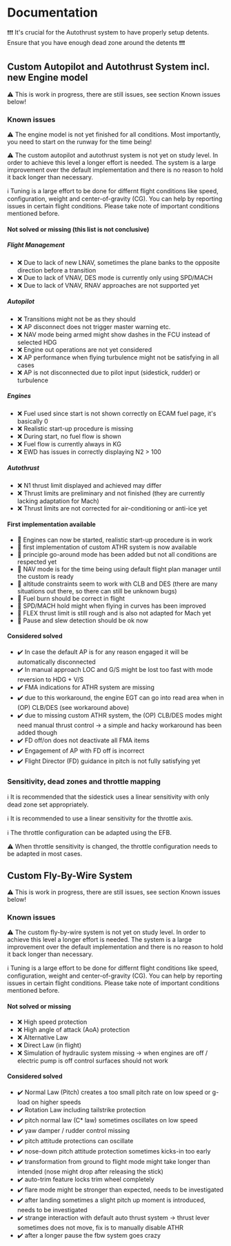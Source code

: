 # Documentation

❗❗❗ It's crucial for the Autothrust system to have properly setup detents. Ensure that you have enough dead zone around the detents ❗❗❗

## Custom Autopilot and Autothrust System incl. new Engine model

⚠️ This is work in progress, there are still issues, see section Known issues below!

### Known issues

⚠️ The engine model is not yet finished for all conditions. Most importantly, you need to start on the runway for the time being!

⚠️ The custom autopilot and autothrust system is not yet on study level. In order to achieve this level a longer effort is needed. The system is a large improvement over the default implementation and there is no reason to hold it back longer than necessary.

ℹ️ Tuning is a large effort to be done for differnt flight conditions like speed, configuration, weight and center-of-gravity (CG). You can help by reporting issues in certain flight conditions. Please take note of important conditions mentioned before.

#### Not solved or missing (this list is not conclusive)

##### Flight Management

- ❌ Due to lack of new LNAV, sometimes the plane banks to the opposite direction before a transition
- ❌ Due to lack of VNAV, DES mode is currently only using SPD/MACH
- ❌ Due to lack of VNAV, RNAV approaches are not supported yet

##### Autopilot

- ❌ Transitions might not be as they should
- ❌ AP disconnect does not trigger master warning etc.
- ❌ NAV mode being armed might show dashes in the FCU instead of selected HDG
- ❌ Engine out operations are not yet considered
- ❌ AP performance when flying turbulence might not be satisfying in all cases
- ❌ AP is not disconnected due to pilot input (sidestick, rudder) or turbulence

##### Engines

- ❌ Fuel used since start is not shown correctly on ECAM fuel page, it's basically 0
- ❌ Realistic start-up procedure is missing
- ❌ During start, no fuel flow is shown
- ❌ Fuel flow is currently always in KG
- ❌ EWD has issues in correctly displaying N2 > 100

##### Autothrust

- ❌ N1 thrust limit displayed and achieved may differ
- ❌ Thrust limits are preliminary and not finished (they are currently lacking adaptation for Mach)
- ❌ Thrust limits are not corrected for air-conditioning or anti-ice yet

#### First implementation available

- 🔸 Engines can now be started, realistic start-up procedure is in work
- 🔸 first implementation of custom ATHR system is now available
- 🔸 principle go-around mode has been added but not all conditions are respected yet
- 🔸 NAV mode is for the time being using default flight plan manager until the custom is ready
- 🔸 altitude constraints seem to work with CLB and DES (there are many situations out there, so there can still be unknown bugs)
- 🔸 Fuel burn should be correct in flight
- 🔸 SPD/MACH hold might when flying in curves has been improved
- 🔸 FLEX thrust limit is still rough and is also not adapted for Mach yet
- 🔸 Pause and slew detection should be ok now

#### Considered solved

- ✔️ In case the default AP is for any reason engaged it will be automatically disconnected
- ✔️ In manual approach LOC and G/S might be lost too fast with mode reversion to HDG + V/S
- ✔️ FMA indications for ATHR system are missing
- ✔️ due to this workaround, the engine EGT can go into read area when in (OP) CLB/DES (see workaround above)
- ✔️ due to missing custom ATHR system, the (OP) CLB/DES modes might need manual thrust control
      -> a simple and hacky workaround has been added though
- ✔️ FD off/on does not deactivate all FMA items
- ✔️ Engagement of AP with FD off is incorrect
- ✔️ Flight Director (FD) guidance in pitch is not fully satisfying yet

### Sensitivity, dead zones and throttle mapping

ℹ️ It is recommended that the sidestick uses a linear sensitivity with only dead zone set appropriately.

ℹ️ It is recommended to use a linear sensitivity for the throttle axis.

ℹ️ The throttle configuration can be adapted using the EFB.

⚠️ When throttle sensitivity is changed, the throttle configuration needs to be adapted in most cases.

## Custom Fly-By-Wire System

⚠️ This is work in progress, there are still issues, see section Known issues below!

### Known issues

⚠️ The custom fly-by-wire system is not yet on study level. In order to achieve this level a longer effort is needed. The system is a large improvement over the default implementation and there is no reason to hold it back longer than necessary.

ℹ️ Tuning is a large effort to be done for differnt flight conditions like speed, configuration, weight and center-of-gravity (CG). You can help by reporting issues in certain flight conditions. Please take note of important conditions mentioned before.

#### Not solved or missing

- ❌ High speed protection
- ❌ High angle of attack (AoA) protection
- ❌ Alternative Law
- ❌ Direct Law (in flight)
- ❌ Simulation of hydraulic system missing -> when engines are off / electric pump is off control surfaces should not work

#### Considered solved

- ✔️ Normal Law (Pitch) creates a too small pitch rate on low speed or g-load on higher speeds
- ✔️ Rotation Law including tailstrike protection
- ✔️ pitch normal law (C* law) sometimes oscillates on low speed
- ✔️ yaw damper / rudder control missing
- ✔️ pitch attitude protections can oscillate
- ✔️ nose-down pitch attitude protection sometimes kicks-in too early
- ✔️ transformation from ground to flight mode might take longer than intended (nose might drop after releasing the stick)
- ✔️ auto-trim feature locks trim wheel completely
- ✔️ flare mode might be stronger than expected, needs to be investigated
- ✔️ after landing sometimes a slight pitch up moment is introduced, needs to be investigated
- ✔️ strange interaction with default auto thrust system -> thrust lever sometimes does not move, fix is to manually disable ATHR
- ✔️ after a longer pause the fbw system goes crazy
